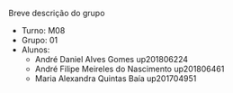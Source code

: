 Breve descrição do grupo

* Turno: M08
* Grupo: 01
* Alunos:
    - André Daniel Alves Gomes up201806224 
    - André Filipe Meireles do Nascimento up201806461
    - Maria Alexandra Quintas Baía up201704951
